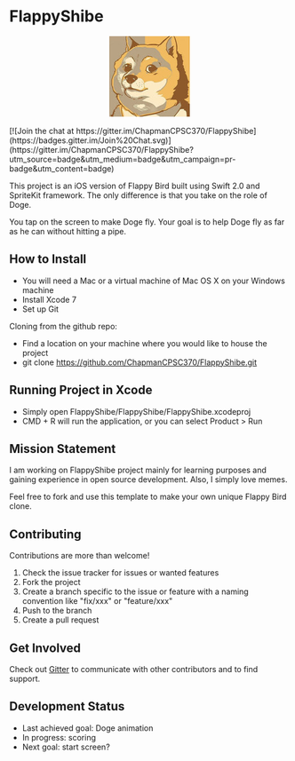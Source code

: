 # FlappyShibe
<p align="center">
  <img src="/images/Doge.png"/>
</p>
[![Join the chat at https://gitter.im/ChapmanCPSC370/FlappyShibe](https://badges.gitter.im/Join%20Chat.svg)](https://gitter.im/ChapmanCPSC370/FlappyShibe?utm_source=badge&utm_medium=badge&utm_campaign=pr-badge&utm_content=badge)

This project is an iOS version of Flappy Bird built using Swift 2.0 and SpriteKit framework. The only difference is that you take on the role of Doge.

You tap on the screen to make Doge fly. Your goal is to help Doge fly as far as he can without hitting a pipe.

How to Install
--------------
* You will need a Mac or a virtual machine of Mac OS X on your Windows machine
* Install Xcode 7
* Set up Git

Cloning from the github repo:
* Find a location on your machine where you would like to house the project
* git clone https://github.com/ChapmanCPSC370/FlappyShibe.git

Running Project in Xcode
------------------------
* Simply open FlappyShibe/FlappyShibe/FlappyShibe.xcodeproj
* CMD + R will run the application, or you can select Product > Run

Mission Statement
-----------------
I am working on FlappyShibe project mainly for learning purposes and gaining experience in open source development. Also, I simply love memes.

Feel free to fork and use this template to make your own unique Flappy Bird clone.

Contributing
------------
Contributions are more than welcome!

1. Check the issue tracker for issues or wanted features
2. Fork the project
3. Create a branch specific to the issue or feature with a naming convention like "fix/xxx" or "feature/xxx"
4. Push to the branch
5. Create a pull request

Get Involved
------------
Check out [Gitter](https://gitter.im/ChapmanCPSC370/FlappyShibe) to communicate with other contributors and to find support.

Development Status
------------------
* Last achieved goal: Doge animation
* In progress: scoring
* Next goal: start screen?